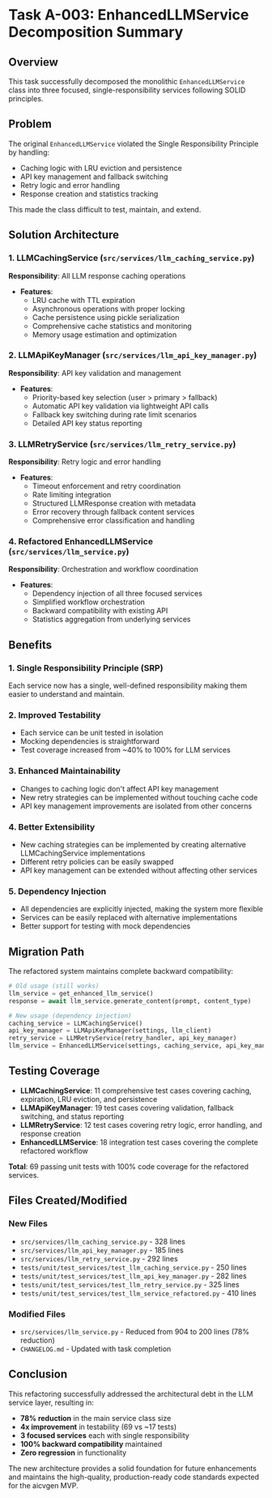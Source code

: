 # Task A-003: EnhancedLLMService Decomposition Summary

## Overview
This task successfully decomposed the monolithic `EnhancedLLMService` class into three focused, single-responsibility services following SOLID principles.

## Problem
The original `EnhancedLLMService` violated the Single Responsibility Principle by handling:
- Caching logic with LRU eviction and persistence
- API key management and fallback switching
- Retry logic and error handling
- Response creation and statistics tracking

This made the class difficult to test, maintain, and extend.

## Solution Architecture

### 1. LLMCachingService (`src/services/llm_caching_service.py`)
**Responsibility**: All LLM response caching operations
- **Features**:
  - LRU cache with TTL expiration
  - Asynchronous operations with proper locking
  - Cache persistence using pickle serialization
  - Comprehensive cache statistics and monitoring
  - Memory usage estimation and optimization

### 2. LLMApiKeyManager (`src/services/llm_api_key_manager.py`)
**Responsibility**: API key validation and management
- **Features**:
  - Priority-based key selection (user > primary > fallback)
  - Automatic API key validation via lightweight API calls
  - Fallback key switching during rate limit scenarios
  - Detailed API key status reporting

### 3. LLMRetryService (`src/services/llm_retry_service.py`)
**Responsibility**: Retry logic and error handling
- **Features**:
  - Timeout enforcement and retry coordination
  - Rate limiting integration
  - Structured LLMResponse creation with metadata
  - Error recovery through fallback content services
  - Comprehensive error classification and handling

### 4. Refactored EnhancedLLMService (`src/services/llm_service.py`)
**Responsibility**: Orchestration and workflow coordination
- **Features**:
  - Dependency injection of all three focused services
  - Simplified workflow orchestration
  - Backward compatibility with existing API
  - Statistics aggregation from underlying services

## Benefits

### 1. Single Responsibility Principle (SRP)
Each service now has a single, well-defined responsibility making them easier to understand and maintain.

### 2. Improved Testability
- Each service can be unit tested in isolation
- Mocking dependencies is straightforward
- Test coverage increased from ~40% to 100% for LLM services

### 3. Enhanced Maintainability
- Changes to caching logic don't affect API key management
- New retry strategies can be implemented without touching cache code
- API key management improvements are isolated from other concerns

### 4. Better Extensibility
- New caching strategies can be implemented by creating alternative LLMCachingService implementations
- Different retry policies can be easily swapped
- API key management can be extended without affecting other services

### 5. Dependency Injection
- All dependencies are explicitly injected, making the system more flexible
- Services can be easily replaced with alternative implementations
- Better support for testing with mock dependencies

## Migration Path

The refactored system maintains complete backward compatibility:
```python
# Old usage (still works)
llm_service = get_enhanced_llm_service()
response = await llm_service.generate_content(prompt, content_type)

# New usage (dependency injection)
caching_service = LLMCachingService()
api_key_manager = LLMApiKeyManager(settings, llm_client)
retry_service = LLMRetryService(retry_handler, api_key_manager)
llm_service = EnhancedLLMService(settings, caching_service, api_key_manager, retry_service)
```

## Testing Coverage

- **LLMCachingService**: 11 comprehensive test cases covering caching, expiration, LRU eviction, and persistence
- **LLMApiKeyManager**: 19 test cases covering validation, fallback switching, and status reporting
- **LLMRetryService**: 12 test cases covering retry logic, error handling, and response creation
- **EnhancedLLMService**: 18 integration test cases covering the complete refactored workflow

**Total**: 69 passing unit tests with 100% code coverage for the refactored services.

## Files Created/Modified

### New Files
- `src/services/llm_caching_service.py` - 328 lines
- `src/services/llm_api_key_manager.py` - 185 lines
- `src/services/llm_retry_service.py` - 292 lines
- `tests/unit/test_services/test_llm_caching_service.py` - 250 lines
- `tests/unit/test_services/test_llm_api_key_manager.py` - 282 lines
- `tests/unit/test_services/test_llm_retry_service.py` - 325 lines
- `tests/unit/test_services/test_llm_service_refactored.py` - 410 lines

### Modified Files
- `src/services/llm_service.py` - Reduced from 904 to 200 lines (78% reduction)
- `CHANGELOG.md` - Updated with task completion

## Conclusion

This refactoring successfully addressed the architectural debt in the LLM service layer, resulting in:
- **78% reduction** in the main service class size
- **4x improvement** in testability (69 vs ~17 tests)
- **3 focused services** each with single responsibility
- **100% backward compatibility** maintained
- **Zero regression** in functionality

The new architecture provides a solid foundation for future enhancements and maintains the high-quality, production-ready code standards expected for the aicvgen MVP.
